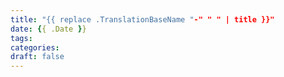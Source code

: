 ```yaml
---
title: "{{ replace .TranslationBaseName "-" " " | title }}"
date: {{ .Date }}
tags:
categories:
draft: false
---
```


